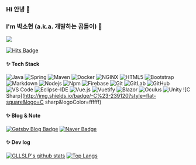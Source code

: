 ### Hi 안녕 🤗

### I'm 박소현 (a.k.a. 개발하는 곰돌이) 🐻

![](https://user-images.githubusercontent.com/37437483/161496473-842d497f-9410-4931-9126-d93b71e0f632.png)

[![Hits Badge](https://hits.seeyoufarm.com/api/count/incr/badge.svg?url=https%3A%2F%2Fgithub.com%2FGLLSLP&count_bg=%23F7CAC9&title_bg=%2392A8D1&icon=swift.svg&icon_color=%23F7CAC9&title=hits&edge_flat=false)](https://hits.seeyoufarm.com)

#### ✨ Tech Stack
![Java](http://img.shields.io/badge/-Java-007396?style=flat-square&logo=java&logoColor=ffffff)
![Spring](http://img.shields.io/badge/-Spring-6DB33F?style=flat-square&logo=spring&logoColor=ffffff)
![Maven](http://img.shields.io/badge/-Maven-1565c0?style=flat-square&logo=apache-maven)
![Docker](https://img.shields.io/badge/-Docker-black?style=flat-square&logo=docker)
![NGINX](http://img.shields.io/badge/-NGINX-269539?style=flat-square&logo=nginx&logoColor=ffffff)
![HTML5](https://img.shields.io/badge/-HTML5-%23E44D27?style=flat-square&logo=html5&logoColor=ffffff)
![Bootstrap](https://img.shields.io/badge/-Bootstrap-563D7C?style=flat-square&logo=Bootstrap)
![Markdown](https://img.shields.io/badge/-Markdown-000000?style=flat-square&logo=markdown)
![Nodejs](https://img.shields.io/badge/-Nodejs-339933?style=flat-square&logo=Node.js&logoColor=ffffff)
![Npm](https://img.shields.io/badge/-npm-CB3837?style=flat-square&logo=npm)
![Firebase](https://img.shields.io/badge/-Firebase-FFCA28?style=flat-square&logo=firebase&logoColor=ffffff)
![Git](https://img.shields.io/badge/-Git-%23F05032?style=flat-square&logo=git&logoColor=%23ffffff)
![GitLab](https://img.shields.io/badge/-GitLab-FCA121?style=flat-square&logo=gitlab)
![GitHub](https://img.shields.io/badge/-GitHub-181717?style=flat-square&logo=github)
![VS Code](http://img.shields.io/badge/-VS%20Code-007ACC?style=flat-square&logo=visual-studio-code&logoColor=ffffff)
![Eclipse-IDE](http://img.shields.io/badge/-Eclipse-2C2255?style=flat-square&logo=eclipse&logoColor=ffffff)
![Vue.js](http://img.shields.io/badge/-Vue.js-4FC08D?style=flat-square&logo=Vue.js&logoColor=ffffff)
![Vuetify](http://img.shields.io/badge/-Vuetify-1867C0?style=flat-square&logo=Vuetify&logoColor=ffffff)
![Blazor](http://img.shields.io/badge/-Blazor-512BD4?style=flat-square&logo=Blazor&logoColor=ffffff)
![Oculus](http://img.shields.io/badge/-Oculus-1C1E20?style=flat-square&logo=Oculus&logoColor=ffffff)
![Unity](http://img.shields.io/badge/-Unity-000000?style=flat-square&logo=Unity&logoColor=ffffff)
![C Sharp](http://img.shields.io/badge/-C%23-239120?style=flat-square&logo=C sharp&logoColor=ffffff)

#### ✨ Blog & Note

[![Gatsby Blog Badge](https://img.shields.io/badge/-Blog-92a8d1?logo=gatsby&logoColor=white&link=https://www.gomdol-ooh-ah.com/)](https://www.gomdol-ooh-ah.com/)
[![Naver Badge](https://img.shields.io/badge/-Naver-92a8d1?logo=naver&logoColor=white&link=https://blog.naver.com/evanmacmillan)](https://blog.naver.com/evanmacmillan)

#### ✨ Dev log

[![GLLSLP's github stats](https://github-readme-stats.vercel.app/api?username=GLLSLP&count_private=true&custom_title=GLLSLP's&nbsp;github&nbsp;👀&bg_color=30,92a8d1,f7cac9&title_color=fff&text_color=fff)](https://github.com/anuraghazra/github-readme-stats)
[![Top Langs](https://github-readme-stats.vercel.app/api/top-langs/?username=GLLSLP&layout=compact&custom_title=My&nbsp;Language&nbsp;⌨️&bg_color=30,f7cac9,92a8d1&title_color=fff&text_color=fff)](https://github.com/anuraghazra/github-readme-stats)
